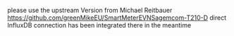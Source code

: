 please use the upstream Version from Michael Reitbauer
https://github.com/greenMikeEU/SmartMeterEVNSagemcom-T210-D
direct InfluxDB connection has been integrated there in the meantime
